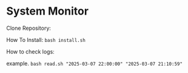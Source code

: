 # System Monitor

Clone Repository:


How To Install: `bash install.sh`

How to check logs:

example.
`bash read.sh "2025-03-07 22:00:00" "2025-03-07 21:10:59"`

